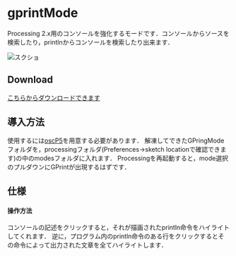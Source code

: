 # gprintMode
Processing 2.x用のコンソールを強化するモードです．コンソールからソースを検索したり，printlnからコンソールを検索したり出来ます．

![スクショ](https://i.gyazo.com/b2d4700ccc6fbf174a10a3db1e04fcfc.gif)

## Download
[こちらからダウンロードできます](https://www.dropbox.com/s/5ogamroq70ywa4n/GreatPrintMode.zip?dl=0)
## 導入方法
使用するには[oscP5](http://www.sojamo.de/libraries/oscP5/)を用意する必要があります．
解凍してできたGPringModeフォルダを，processingフォルダ(Preferences→sketch locationで確認できます)の中のmodesフォルダに入れます．
Processingを再起動すると，mode選択のプルダウンにGPrintが出現するはずです．
## 仕様
#### 操作方法
コンソールの記述をクリックすると，それが描画されたprintln命令をハイライトしてくれます．
逆に，プログラム内のprintln命令のある行をクリックするとその命令によって出力された文章を全てハイライトします．
